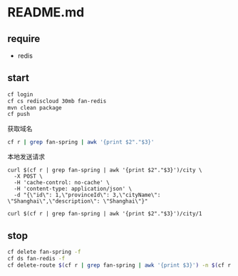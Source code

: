 # README.md

## require

- redis

## start
``` bash
cf login
cf cs rediscloud 30mb fan-redis
mvn clean package
cf push
```

获取域名
``` bash
cf r | grep fan-spring | awk '{print $2"."$3}'
```

本地发送请求
```
curl $(cf r | grep fan-spring | awk '{print $2"."$3}')/city \
  -X POST \
  -H 'cache-control: no-cache' \
  -H 'content-type: application/json' \
  -d "{\"id\": 1,\"provinceId\": 3,\"cityName\": \"Shanghai\",\"description\": \"Shanghai\"}"
  
curl $(cf r | grep fan-spring | awk '{print $2"."$3}')/city/1
```

## stop

```bash
cf delete fan-spring -f
cf ds fan-redis -f
cf delete-route $(cf r | grep fan-spring | awk '{print $3}') -n $(cf r | grep fan-spring | awk '{print $2}') -f
```

